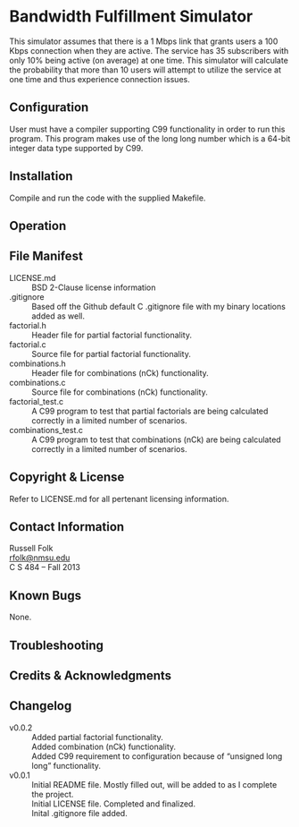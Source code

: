 Bandwidth Fulfillment Simulator
===============================

This simulator assumes that there is a 1 Mbps link that grants users a 100 Kbps
connection when they are active. The service has 35 subscribers with only 10%
being active (on average) at one time. This simulator will calculate the
probability that more than 10 users will attempt to utilize the service at one
time and thus experience connection issues.

Configuration
-------------
User must have a compiler supporting C99 functionality in order to run this
program. This program makes use of the long long number which is a 64-bit
integer data type supported by C99.

Installation
------------
Compile and run the code with the supplied Makefile.

Operation
---------


File Manifest
-------------
<dl>
  <dt>LICENSE.md</dt>
  <dd>BSD 2-Clause license information</dd>
  <dt>.gitignore</dt>
  <dd>Based off the Github default C .gitignore file with my binary locations
  added as well.</dd>
  <dt>factorial.h</dt>
  <dd>Header file for partial factorial functionality.</dd>
  <dt>factorial.c</dt>
  <dd>Source file for partial factorial functionality.</dd>
  <dt>combinations.h</dt>
  <dd>Header file for combinations (nCk) functionality.</dd>
  <dt>combinations.c</dt>
  <dd>Source file for combinations (nCk) functionality.</dd>
  <dt>factorial_test.c</dt>
  <dd>A C99 program to test that partial factorials are being calculated
  correctly in a limited number of scenarios.</dd>
  <dt>combinations_test.c</dt>
  <dd>A C99 program to test that combinations (nCk) are being calculated
  correctly in a limited number of scenarios.</dd>
</dl>



Copyright & License
-------------------
Refer to LICENSE.md for all pertenant licensing information.

Contact Information
-------------------
Russell Folk  
rfolk@nmsu.edu  
C S 484 – Fall 2013

Known Bugs
----------
None.

Troubleshooting
---------------


Credits & Acknowledgments
-------------------------


Changelog
---------
<dl>
  <dt>v0.0.2</dt>
  <dd>Added partial factorial functionality.</dd>
  <dd>Added combination (nCk) functionality.</dd>
  <dd>Added C99 requirement to configuration because of “unsigned long long”
  functionality.</dd>
  <dt>v0.0.1</dt>
  <dd>Initial README file. Mostly filled out, will be added to as I complete
  the project.</dd>
  <dd>Initial LICENSE file. Completed and finalized.</dd>
  <dd>Inital .gitignore file added.</dd>
</dl>
